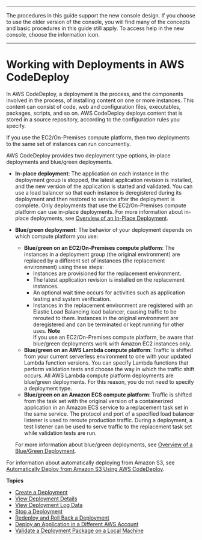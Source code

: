 --------

 The procedures in this guide support the new console design\. If you choose to use the older version of the console, you will find many of the concepts and basic procedures in this guide still apply\. To access help in the new console, choose the information icon\. 

--------

# Working with Deployments in AWS CodeDeploy<a name="deployments"></a>

In AWS CodeDeploy, a deployment is the process, and the components involved in the process, of installing content on one or more instances\. This content can consist of code, web and configuration files, executables, packages, scripts, and so on\. AWS CodeDeploy deploys content that is stored in a source repository, according to the configuration rules you specify\.

 If you use the EC2/On\-Premises compute platform, then two deployments to the same set of instances can run concurrently\. 

AWS CodeDeploy provides two deployment type options, in\-place deployments and blue/green deployments\.
+ **In\-place deployment**: The application on each instance in the deployment group is stopped, the latest application revision is installed, and the new version of the application is started and validated\. You can use a load balancer so that each instance is deregistered during its deployment and then restored to service after the deployment is complete\. Only deployments that use the EC2/On\-Premises compute platform can use in\-place deployments\. For more information about in\-place deployments, see [Overview of an In\-Place Deployment](welcome.md#welcome-deployment-overview-in-place)\.
+ **Blue/green deployment**: The behavior of your deployment depends on which compute platform you use:
  + **Blue/green on an EC2/On\-Premises compute platform**: The instances in a deployment group \(the original environment\) are replaced by a different set of instances \(the replacement environment\) using these steps:
    + Instances are provisioned for the replacement environment\.
    + The latest application revision is installed on the replacement instances\.
    + An optional wait time occurs for activities such as application testing and system verification\.
    + Instances in the replacement environment are registered with an Elastic Load Balancing load balancer, causing traffic to be rerouted to them\. Instances in the original environment are deregistered and can be terminated or kept running for other uses\.
**Note**  
If you use an EC2/On\-Premises compute platform, be aware that blue/green deployments work with Amazon EC2 instances only\.
  + **Blue/green on an AWS Lambda compute platform**: Traffic is shifted from your current serverless environment to one with your updated Lambda function versions\. You can specify Lambda functions that perform validation tests and choose the way in which the traffic shift occurs\. All AWS Lambda compute platform deployments are blue/green deployments\. For this reason, you do not need to specify a deployment type\. 
  + **Blue/green on an Amazon ECS compute platform**: Traffic is shifted from the task set with the original version of a containerized application in an Amazon ECS service to a replacement task set in the same service\. The protocol and port of a specified load balancer listener is used to reroute production traffic\. During a deployment, a test listener can be used to serve traffic to the replacement task set while validation tests are run\. 

  For more information about blue/green deployments, see [Overview of a Blue/Green Deployment](welcome.md#welcome-deployment-overview-blue-green)\.

For information about automatically deploying from Amazon S3, see [Automatically Deploy from Amazon S3 Using AWS CodeDeploy](http://aws.amazon.com/blogs/devops/automatically-deploy-from-amazon-s3-using-aws-codedeploy/)\.

**Topics**
+ [Create a Deployment](deployments-create.md)
+ [View Deployment Details](deployments-view-details.md)
+ [View Deployment Log Data](deployments-view-logs.md)
+ [Stop a Deployment](deployments-stop.md)
+ [Redeploy and Roll Back a Deployment](deployments-rollback-and-redeploy.md)
+ [Deploy an Application in a Different AWS Account](deployments-cross-account.md)
+ [Validate a Deployment Package on a Local Machine](deployments-local.md)
